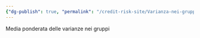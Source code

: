 ```yaml
---
{"dg-publish": true, "permalink": "/credit-risk-site/Varianza-nei-gruppi/"}
---
```






Media ponderata delle varianze nei gruppi